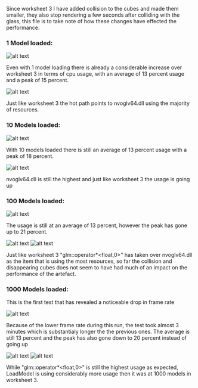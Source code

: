 Since worksheet 3 I have added collision to the cubes and made them smaller, they also stop rendering a few seconds after colliding with the glass, this file is to take note of how these changes have effected the performance.

### 1 Model loaded:

![alt text](image-15.png)

Even with 1 model loading there is already a considerable increase over worksheet 3 in terms of cpu usage, with an average of 13 percent usage and a peak of 15 percent.

![alt text](image-16.png)

Just like worksheet 3 the hot path points to nvoglv64.dll using the majority of resources.

### 10 Models loaded:

![alt text](image-17.png)

With 10 models loaded there is still an average of 13 percent usage with a peak of 18 percent.

![alt text](image-18.png)

nvoglv64.dll is still the highest and just like worksheet 3 the usage is going up

### 100 Models loaded:

![alt text](image-19.png)

The usage is still at an average of 13 percent, however the peak has gone up to 21 percent.

![alt text](image-20.png)
![alt text](image-21.png)

Just like worksheet 3 "glm::operator*<float,0>" has taken over nvoglv64.dll as the item that is using the most resources, so far the collision and disappearing cubes does not seem to have had much of an impact on the performance of the artefact.

### 1000 Models loaded:

This is the first test that has revealed a noticeable drop in frame rate

![alt text](image-22.png)

Because of the lower frame rate during this run, the test took almost 3 minutes which is substantialy longer the the previous ones. The average is still 13 percent and the peak has also gone down to 20 percent instead of going up

![alt text](image-26.png)
![alt text](image-27.png)

While "glm::operator*<float,0>" is still the highest usage as expected, LoadModel is using considerably more usage then it was at 1000 models in worksheet 3.

